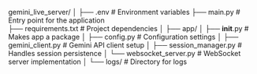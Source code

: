 gemini_live_server/
│
├── .env                        # Environment variables
├── main.py                     # Entry point for the application  
├── requirements.txt            # Project dependencies
│
├── app/
│   ├── __init__.py             # Makes app a package
│   ├── config.py               # Configuration settings
│   ├── gemini_client.py        # Gemini API client setup
│   ├── session_manager.py      # Handles session persistence
│   └── websocket_server.py     # WebSocket server implementation
│
└── logs/                       # Directory for logs